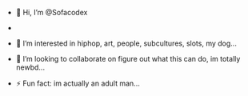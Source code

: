 - 👋 Hi, I’m @Sofacodex
- 
- 👀 I’m interested in hiphop, art, people, subcultures, slots, my dog...

- 💞️ I’m looking to collaborate on figure out what this can do, im totally newbd...

- ⚡ Fun fact: im actually an adult man...

<!---
Sofacodex/Sofacodex is a ✨ special ✨ repository because its `README.md` (this file) appears on your GitHub profile.
You can click the Preview link to take a look at your changes.
--->
